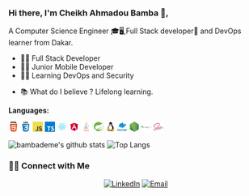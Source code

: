 ### Hi there, I'm Cheikh Ahmadou Bamba 👋,

A Computer Science Engineer 🎓🖥️,Full Stack developer🎯 and DevOps learner from Dakar.

- 👨‍💻 Full Stack Developer
- 👨‍💻 Junior Mobile Developer
- 👨‍💻 Learning DevOps and Security
<!-- - 🎥 Learn Web Development from me [@RoadsideCoder](https://www.youtube.com/roadsidecoder) - 🌱 Currently learning Svelte. -->
- 📚 What do I believe ? Lifelong learning.
  <!-- - 📫 How to reach me: [Instagram](https://instagram.com/roadsidecoder) - [@Piyush_eon](https://instagram.com/piyush_eon) or [@RoadsideCoder](https://instagram.com/roadsidecoder) -->
  <!-- - 🎙 Freelance [Voice Over Artist](https://piyushvo.netlify.app/). -->

**Languages:**

<code><img height="20" src="https://raw.githubusercontent.com/github/explore/80688e429a7d4ef2fca1e82350fe8e3517d3494d/topics/html/html.png"></code>
<code><img height="20" src="https://raw.githubusercontent.com/github/explore/80688e429a7d4ef2fca1e82350fe8e3517d3494d/topics/css/css.png"></code>
<code><img height="20" src="https://raw.githubusercontent.com/github/explore/80688e429a7d4ef2fca1e82350fe8e3517d3494d/topics/javascript/javascript.png"></code>
<code><img height="20" src="https://raw.githubusercontent.com/github/explore/80688e429a7d4ef2fca1e82350fe8e3517d3494d/topics/typescript/typescript.png"></code>
<code><img height="20" src="https://raw.githubusercontent.com/github/explore/80688e429a7d4ef2fca1e82350fe8e3517d3494d/topics/react/react.png"></code>
<code><img height="20" src="https://raw.githubusercontent.com/github/explore/80688e429a7d4ef2fca1e82350fe8e3517d3494d/topics/angular/angular.png"></code>
<code><img height="20" src="https://raw.githubusercontent.com/github/explore/80688e429a7d4ef2fca1e82350fe8e3517d3494d/topics/java/java.png"></code>
<code><img height="20" src="https://raw.githubusercontent.com/github/explore/80688e429a7d4ef2fca1e82350fe8e3517d3494d/topics/spring-boot/spring-boot.png"></code>
<code><img height="20" src="https://raw.githubusercontent.com/github/explore/80688e429a7d4ef2fca1e82350fe8e3517d3494d/topics/linux/linux.png"></code>
<code><img height="20" src="https://raw.githubusercontent.com/github/explore/80688e429a7d4ef2fca1e82350fe8e3517d3494d/topics/docker/docker.png"></code>
<code><img height="20" src="https://raw.githubusercontent.com/github/explore/80688e429a7d4ef2fca1e82350fe8e3517d3494d/topics/nodejs/nodejs.png"></code>
<code><img height="20" src="https://raw.githubusercontent.com/github/explore/80688e429a7d4ef2fca1e82350fe8e3517d3494d/topics/mongodb/mongodb.png"></code>
<code><img height="20" src="https://raw.githubusercontent.com/github/explore/80688e429a7d4ef2fca1e82350fe8e3517d3494d/topics/sass/sass.png"></code>

![bambademe's github stats](https://github-readme-stats.vercel.app/api?username=bambademe&theme=tokyonight&show_icons=true&hide=[%22issues%22])
![Top Langs](https://github-readme-stats.vercel.app/api/top-langs/?username=bambademe&theme=tokyonight&layout=compact)

<h3> 🤝🏻 Connect with Me </h3>

<p align="center">
 <!-- <a href="https://www.adityavsingh.com/"><img alt="Website" src="https://img.shields.io/badge/Website-www.adityavsingh.com-blue?style=flat-square&logo=google-chrome"></a> -->
<a href="https://www.linkedin.com/in/cheikh-ahmadou-bamba-deme/"><img alt="LinkedIn" src="https://img.shields.io/badge/LinkedIn-Cheikh%20Ahmadou-blue?style=flat-square&logo=linkedin"></a>
<!-- <a href="https://www.instagram.com/piyush.vo/"><img alt="Instagram" src="https://img.shields.io/badge/Instagram-piyush.vo-blue?style=flat-square&logo=instagram"></a> -->
<a href="mailto:cheikhbambademe@gmail.com"><img alt="Email" src="https://img.shields.io/badge/Email-cheikhbambademe@gmail.com-blue?style=flat-square&logo=gmail"></a>
</p>

<!--<a href="https://app.daily.dev/__ahmadou"><img src="https://api.daily.dev/devcards/5ee21393835c45fe9f01cbfe0da3a528.png?r=q8n" width="400" alt="Bamba Deme's Dev Card"/></a>-->
 <!--⭐️ From [Piyush Agarwal](https://github.com/piyush-eon)-->
